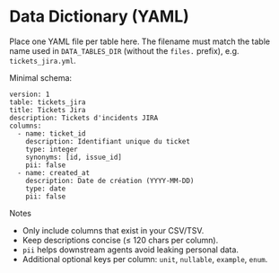 Data Dictionary (YAML)
======================

Place one YAML file per table here. The filename must match the table name used in `DATA_TABLES_DIR` (without the `files.` prefix), e.g. `tickets_jira.yml`.

Minimal schema:

```
version: 1
table: tickets_jira
title: Tickets Jira
description: Tickets d'incidents JIRA
columns:
  - name: ticket_id
    description: Identifiant unique du ticket
    type: integer
    synonyms: [id, issue_id]
    pii: false
  - name: created_at
    description: Date de création (YYYY-MM-DD)
    type: date
    pii: false
```

Notes
- Only include columns that exist in your CSV/TSV.
- Keep descriptions concise (≤ 120 chars per column).
- `pii` helps downstream agents avoid leaking personal data.
- Additional optional keys per column: `unit`, `nullable`, `example`, `enum`.

